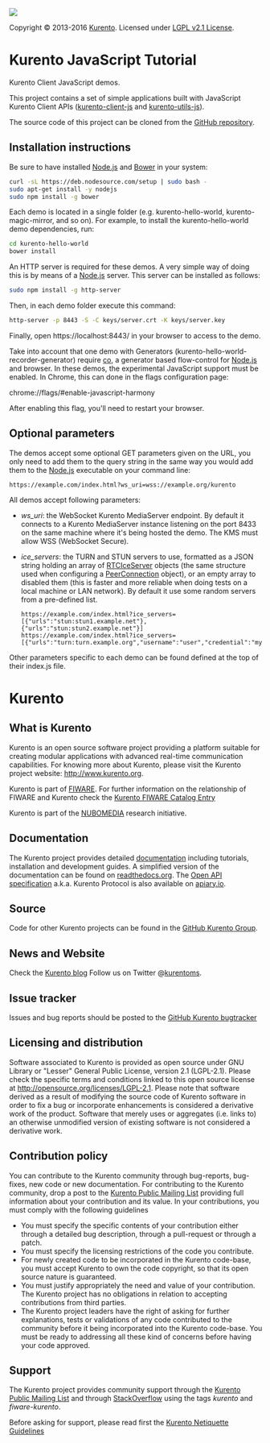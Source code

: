 [![][KurentoImage]][Kurento]

Copyright © 2013-2016 [Kurento]. Licensed under [LGPL v2.1 License].

Kurento JavaScript Tutorial
===========================
Kurento Client JavaScript demos.

This project contains a set of simple applications built with JavaScript
Kurento Client APIs ([kurento-client-js] and [kurento-utils-js]).

The source code of this project can be cloned from the [GitHub repository].

Installation instructions
-------------------------

Be sure to have installed [Node.js] and [Bower] in your system:

```bash
curl -sL https://deb.nodesource.com/setup | sudo bash -
sudo apt-get install -y nodejs
sudo npm install -g bower
```

Each demo is located in a single folder (e.g. kurento-hello-world,
kurento-magic-mirror, and so on). For example, to install the kurento-hello-world
demo dependencies, run:

```bash
cd kurento-hello-world
bower install
```

An HTTP server is required for these demos. A very simple way of doing this is
by means of a [Node.js] server. This server can be installed as follows:

```bash
sudo npm install -g http-server
```

Then, in each demo folder execute this command:

```bash
http-server -p 8443 -S -C keys/server.crt -K keys/server.key
```

Finally, open https://localhost:8443/ in your browser to access to the demo.

Take into account that one demo with Generators (kurento-hello-world-recorder-generator) require [co], 
a generator based flow-control for [Node.js] and browser. In these demos, the experimental JavaScript support must be enabled. In Chrome, this can done in the flags configuration page:

chrome://flags/#enable-javascript-harmony

After enabling this flag, you'll need to restart your browser.

Optional parameters
-------------------

The demos accept some optional GET parameters given on the URL, you only need to
add them to the query string in the same way you would add them to the [Node.js]
executable on your command line:

```
https://example.com/index.html?ws_uri=wss://example.org/kurento
```

All demos accept following parameters:

* *ws_uri*: the WebSocket Kurento MediaServer endpoint. By default it connects
  to a Kurento MediaServer instance listening on the port 8433 on the same
  machine where it's being hosted the demo. The KMS must allow WSS (WebSocket Secure).
* *ice_servers*: the TURN and STUN servers to use, formatted as a JSON string
  holding an array of [RTCIceServer] objects (the same structure used when
  configuring a [PeerConnection] object), or an empty array to disabled them
  (this is faster and more reliable when doing tests on a local machine or LAN
  network). By default it use some random servers from a pre-defined list.

  ```
  https://example.com/index.html?ice_servers=[{"urls":"stun:stun1.example.net"},{"urls":"stun:stun2.example.net"}]
  https://example.com/index.html?ice_servers=[{"urls":"turn:turn.example.org","username":"user","credential":"myPassword"}]
  ```

Other parameters specific to each demo can be found defined at the top of their
index.js file.


Kurento
=======

What is Kurento
---------------

Kurento is an open source software project providing a platform suitable
for creating modular applications with advanced real-time communication
capabilities. For knowing more about Kurento, please visit the Kurento
project website: http://www.kurento.org.

Kurento is part of [FIWARE]. For further information on the relationship of
FIWARE and Kurento check the [Kurento FIWARE Catalog Entry]

Kurento is part of the [NUBOMEDIA] research initiative.

Documentation
-------------

The Kurento project provides detailed [documentation] including tutorials,
installation and development guides. A simplified version of the documentation
can be found on [readthedocs.org]. The [Open API specification] a.k.a. Kurento
Protocol is also available on [apiary.io].

Source
------

Code for other Kurento projects can be found in the [GitHub Kurento Group].

News and Website
----------------

Check the [Kurento blog]
Follow us on Twitter @[kurentoms].

Issue tracker
-------------

Issues and bug reports should be posted to the [GitHub Kurento bugtracker]

Licensing and distribution
--------------------------

Software associated to Kurento is provided as open source under GNU Library or
"Lesser" General Public License, version 2.1 (LGPL-2.1). Please check the
specific terms and conditions linked to this open source license at
http://opensource.org/licenses/LGPL-2.1. Please note that software derived as a
result of modifying the source code of Kurento software in order to fix a bug
or incorporate enhancements is considered a derivative work of the product.
Software that merely uses or aggregates (i.e. links to) an otherwise unmodified
version of existing software is not considered a derivative work.

Contribution policy
-------------------

You can contribute to the Kurento community through bug-reports, bug-fixes, new
code or new documentation. For contributing to the Kurento community, drop a
post to the [Kurento Public Mailing List] providing full information about your
contribution and its value. In your contributions, you must comply with the
following guidelines

* You must specify the specific contents of your contribution either through a
  detailed bug description, through a pull-request or through a patch.
* You must specify the licensing restrictions of the code you contribute.
* For newly created code to be incorporated in the Kurento code-base, you must
  accept Kurento to own the code copyright, so that its open source nature is
  guaranteed.
* You must justify appropriately the need and value of your contribution. The
  Kurento project has no obligations in relation to accepting contributions
  from third parties.
* The Kurento project leaders have the right of asking for further
  explanations, tests or validations of any code contributed to the community
  before it being incorporated into the Kurento code-base. You must be ready to
  addressing all these kind of concerns before having your code approved.

Support
-------

The Kurento project provides community support through the  [Kurento Public
Mailing List] and through [StackOverflow] using the tags *kurento* and
*fiware-kurento*.

Before asking for support, please read first the [Kurento Netiquette Guidelines]

[documentation]: http://www.kurento.org/documentation
[FIWARE]: http://www.fiware.org
[GitHub Kurento bugtracker]: https://github.com/Kurento/bugtracker/issues
[GitHub Kurento Group]: https://github.com/kurento
[kurentoms]: http://twitter.com/kurentoms
[Kurento]: http://kurento.org
[Kurento Blog]: http://www.kurento.org/blog
[Kurento FIWARE Catalog Entry]: http://catalogue.fiware.org/enablers/stream-oriented-kurento
[Kurento Netiquette Guidelines]: http://www.kurento.org/blog/kurento-netiquette-guidelines
[Kurento Public Mailing list]: https://groups.google.com/forum/#!forum/kurento
[KurentoImage]: https://secure.gravatar.com/avatar/21a2a12c56b2a91c8918d5779f1778bf?s=120
[LGPL v2.1 License]: http://www.gnu.org/licenses/lgpl-2.1.html
[NUBOMEDIA]: http://www.nubomedia.eu
[StackOverflow]: http://stackoverflow.com/search?q=kurento
[Read-the-docs]: http://read-the-docs.readthedocs.org/
[readthedocs.org]: http://kurento.readthedocs.org/
[Open API specification]: http://kurento.github.io/doc-kurento/
[apiary.io]: http://docs.streamoriented.apiary.io/
[Bower]: http://bower.io
[co]: https://github.com/visionmedia/co
[GitHub repository]: https://github.com/Kurento/kurento-tutorial-js
[kurento-client-js]: https://github.com/Kurento/kurento-client-js
[kurento-utils-js]: https://github.com/Kurento/kurento-utils-js
[Node.js]: http://nodejs.org/
[PeerConnection]: http://www.w3.org/TR/webrtc/#rtcpeerconnection-interface
[RTCIceServer]: http://www.w3.org/TR/webrtc/#idl-def-RTCIceServer
